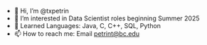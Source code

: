 - 👋 Hi, I’m @txpetrin
- 👀 I’m interested in Data Scientist roles beginning Summer 2025
- 🌱 Learned Languages: Java, C, C++, SQL, Python
- 📫 How to reach me: Email petrint@bc.edu

<!---
txpetrin/txpetrin is a ✨ special ✨ repository because its `README.md` (this file) appears on your GitHub profile.
You can click the Preview link to take a look at your changes.
--->
